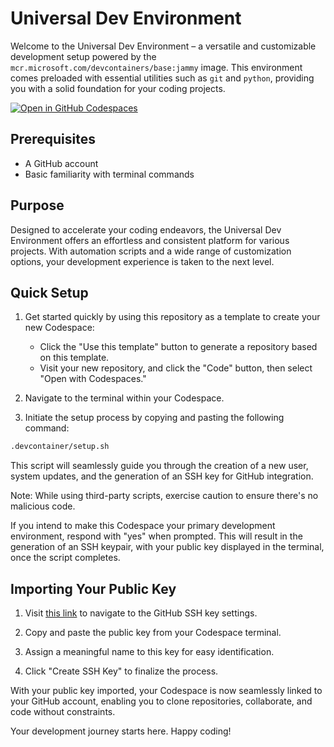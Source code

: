 # Universal Dev Environment

Welcome to the Universal Dev Environment – a versatile and customizable development setup powered by the `mcr.microsoft.com/devcontainers/base:jammy` image. This environment comes preloaded with essential utilities such as `git` and `python`, providing you with a solid foundation for your coding projects.

[![Open in GitHub Codespaces](https://github.com/codespaces/badge.svg)](https://codespaces.new/RetroSteve0/cs-devbox)

## Prerequisites

- A GitHub account
- Basic familiarity with terminal commands

## Purpose

Designed to accelerate your coding endeavors, the Universal Dev Environment offers an effortless and consistent platform for various projects. With automation scripts and a wide range of customization options, your development experience is taken to the next level.

## Quick Setup

1. Get started quickly by using this repository as a template to create your new Codespace:
   - Click the "Use this template" button to generate a repository based on this template.
   - Visit your new repository, and click the "Code" button, then select "Open with Codespaces."

2. Navigate to the terminal within your Codespace.

3. Initiate the setup process by copying and pasting the following command:

```bash
.devcontainer/setup.sh
```

This script will seamlessly guide you through the creation of a new user, system updates, and the generation of an SSH key for GitHub integration. 

Note: While using third-party scripts, exercise caution to ensure there's no malicious code.

If you intend to make this Codespace your primary development environment, respond with "yes" when prompted. This will result in the generation of an SSH keypair, with your public key displayed in the terminal, once the script completes. 

## Importing Your Public Key

1. Visit [this link](https://github.com/settings/ssh/new) to navigate to the GitHub SSH key settings.

2. Copy and paste the public key from your Codespace terminal.

3. Assign a meaningful name to this key for easy identification.

4. Click "Create SSH Key" to finalize the process.

With your public key imported, your Codespace is now seamlessly linked to your GitHub account, enabling you to clone repositories, collaborate, and code without constraints.

Your development journey starts here. Happy coding!
